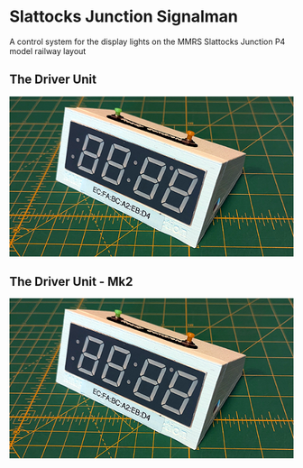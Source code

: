 # Slattocks Junction Signalman
A control system for the display lights on the MMRS Slattocks Junction P4 model railway layout
## The Driver Unit
![Driver unit](https://github.com/WebmasterMMRS/Slattocks_Junction_Signalman/blob/main/driver_unit.png 'The driver unit')

## The Driver Unit - Mk2
![Driver unit](driver_unit.png 'The driver unit')

